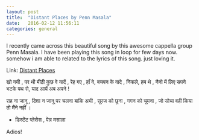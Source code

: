 ```yaml
---
layout: post
title:  "Distant Places by Penn Masala"
date:   2016-02-12 11:56:11
categories: general
---
```

I recently came across this beautiful song by this awesome cappella group Penn Masala.
I have been playing this song in loop for few days now. somehow i am able to related to the lyrics of this song.
just loving it.

Link: [Distant Places](https://www.youtube.com/watch?v=qDtAScZLx0U)

खो गयी , पर थी मीठी कुछ वे यादें ,
रेह गए , हाँ वे, बचपन के वादे ,
निकले, हम थे , नैनो में लिए सपने 
भटके पथ से, याद आयें अब अपने !

राह ना जानू , दिशा न जानू  पर चलना बाकि अभी ,
सूरज को छूना , गगन को चूमना , जो सोचा वही किया तो मैंने नहीं । 

- डिस्टेंट प्लेसेस , पेन्न मसाला 

Adios!

